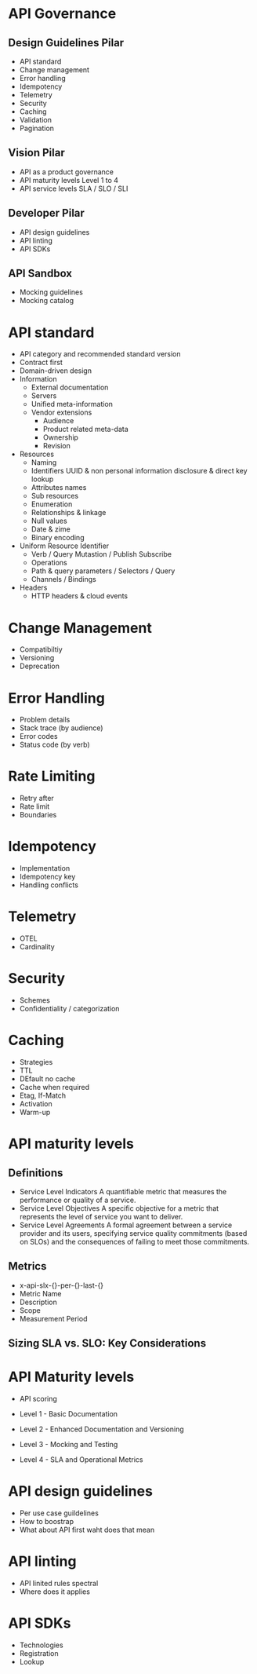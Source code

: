 # API Governance

## Design Guidelines Pilar

- API standard
- Change management
- Error handling
- Idempotency
- Telemetry
- Security
- Caching
- Validation
- Pagination
  
## Vision Pilar

- API as a product governance
- API maturity levels Level 1 to 4
- API service levels SLA / SLO / SLI

## Developer Pilar

- API design guidelines
- API linting
- API SDKs

## API Sandbox

- Mocking guidelines
- Mocking catalog

# API standard

- API category and recommended standard version
- Contract first
- Domain-driven design
- Information
  - External documentation
  - Servers
  - Unified meta-information
  - Vendor extensions
    - Audience
    - Product related meta-data
    - Ownership
    - Revision
- Resources
  - Naming
  - Identifiers UUID & non personal information disclosure & direct key lookup
  - Attributes names
  - Sub resources
  - Enumeration
  - Relationships & linkage
  - Null values
  - Date & zime
  - Binary encoding
- Uniform Resource Identifier
  - Verb / Query Mutastion / Publish Subscribe
  - Operations
  - Path & query parameters / Selectors / Query
  - Channels / Bindings
- Headers
  - HTTP headers & cloud events

# Change Management

- Compatibiltiy
- Versioning
- Deprecation

# Error Handling

- Problem details
- Stack trace (by audience)
- Error codes
- Status code (by verb)

# Rate Limiting

- Retry after
- Rate limit
- Boundaries

# Idempotency

- Implementation
- Idempotency key
- Handling conflicts

# Telemetry

- OTEL
- Cardinality

# Security

- Schemes
- Confidentiality / categorization

# Caching

- Strategies
- TTL
- DEfault no cache
- Cache when required
- Etag, If-Match
- Activation
- Warm-up

# API maturity levels

## Definitions
- Service Level Indicators	A quantifiable metric that measures the performance or quality of a service.
- Service Level Objectives	A specific objective for a metric that represents the level of service you want to deliver.
- Service Level Agreements	A formal agreement between a service provider and its users, specifying service quality commitments (based on SLOs) and the consequences of failing to meet those commitments.

## Metrics

- x-api-slx-{}-per-{}-last-{}
- Metric Name	
- Description
- Scope
- Measurement	Period

## Sizing SLA vs. SLO: Key Considerations

# API Maturity levels

- API scoring

- Level 1 - Basic Documentation
- Level 2 - Enhanced Documentation and Versioning
- Level 3 - Mocking and Testing
- Level 4 - SLA and Operational Metrics
  
# API design guidelines

- Per use case guildelines
- How to boostrap
- What about API first waht does that mean 

# API linting

- API linited rules spectral
- Where does it applies

# API SDKs

- Technologies
- Registration
- Lookup
